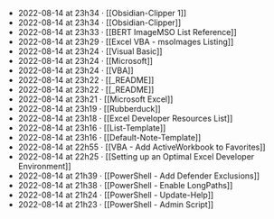 - 2022-08-14 at 23h34 · [[Obsidian-Clipper 1]]
- 2022-08-14 at 23h34 · [[Obsidian-Clipper]]
- 2022-08-14 at 23h33 · [[BERT  ImageMSO List Reference]]
- 2022-08-14 at 23h29 · [[Excel VBA - msoImages Listing]]
- 2022-08-14 at 23h24 · [[Visual Basic]]
- 2022-08-14 at 23h24 · [[Microsoft]]
- 2022-08-14 at 23h24 · [[VBA]]
- 2022-08-14 at 23h22 · [[_README]]
- 2022-08-14 at 23h22 · [[_README]]
- 2022-08-14 at 23h21 · [[Microsoft Excel]]
- 2022-08-14 at 23h19 · [[Rubberduck]]
- 2022-08-14 at 23h18 · [[Excel Developer Resources List]]
- 2022-08-14 at 23h16 · [[List-Template]]
- 2022-08-14 at 23h16 · [[Default-Note-Template]]
- 2022-08-14 at 22h55 · [[VBA - Add ActiveWorkbook to Favorites]]
- 2022-08-14 at 22h25 · [[Setting up an Optimal Excel Developer Environment]]
- 2022-08-14 at 21h39 · [[PowerShell - Add Defender Exclusions]]
- 2022-08-14 at 21h38 · [[PowerShell - Enable LongPaths]]
- 2022-08-14 at 21h24 · [[PowerShell - Update-Help]]
- 2022-08-14 at 21h23 · [[PowerShell - Admin Script]]
